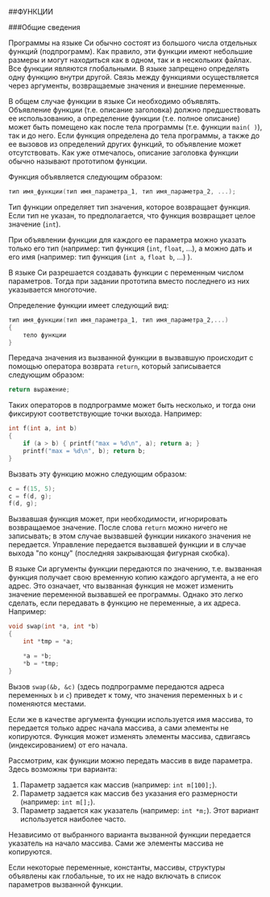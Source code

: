 ##ФУНКЦИИ

###Общие сведения

Программы на языке Си обычно состоят из большого числа отдельных функций (подпрограмм). Как правило, эти функции имеют небольшие размеры и могут находиться как в одном, так и в нескольких файлах. Все функции являются глобальными. В языке запрещено определять одну функцию внутри другой. Связь между функциями осуществляется через аргументы, возвращаемые значения и внешние переменные.

В общем случае функции в языке Си необходимо объявлять. Объявление функции (т.е. описание заголовка) должно предшествовать ее использованию, а определение функции (т.е. полное описание) может быть помещено как после тела программы (т.е. функции `main( )`), так и до него. Если функция определена до тела программы, а также до ее вызовов из определений других функций, то объявление может отсутствовать. Как уже отмечалось, описание заголовка функции обычно называют прототипом функции.

Функция объявляется следующим образом:

```c
тип имя_функции(тип имя_параметра_1, тип имя_параметра_2, ...);
```

Тип функции определяет тип значения, которое возвращает функция. Если тип не указан, то предполагается, что функция возвращает целое значение (`int`).

При объявлении функции для каждого ее параметра можно указать только его тип (например: тип функция (`int`, `float`, ...), а можно дать и его имя (например: тип функция (`int а`, `float b`, ...) ).

В языке Си разрешается создавать функции с переменным числом параметров. Тогда при задании прототипа вместо последнего из них указывается многоточие.

Определение функции имеет следующий вид:

```c
тип имя_функции(тип имя_параметра_1, тип имя_параметра_2,...)
{
    тело функции
}
```

Передача значения из вызванной функции в вызвавшую происходит с помощью оператора возврата `return`, который записывается следующим образом:

```c
return выражение;
```

Таких операторов в подпрограмме может быть несколько, и тогда они фиксируют соответствующие точки выхода. Например:

```c
int f(int a, int b)
{
    if (a > b) { printf("max = %d\n", a); return a; }
    printf("max = %d\n", b); return b;
}
```

Вызвать эту функцию можно следующим образом:

```c
c = f(15, 5);
c = f(d, g);
f(d, g);
```

Вызвавшая функция может, при необходимости, игнорировать возвращаемое значение. После слова `return` можно ничего не записывать; в этом случае вызвавшей функции никакого значения не передается. Управление передается вызвавшей функции и в случае выхода "по концу" (последняя закрывающая фигурная скобка).

В языке Си аргументы функции передаются по значению, т.е. вызванная функция получает свою временную копию каждого аргумента, а не его адрес. Это означает, что вызванная функция не может изменить значение переменной вызвавшей ее программы. Однако это легко сделать, если передавать в функцию не переменные, а их адреса. Например:

```c
void swap(int *a, int *b)
{
    int *tmp = *a;

    *a = *b;
    *b = *tmp;
}
```

Вызов `swap(&b, &c)` (здесь подпрограмме передаются адреса переменных `b` и `с`) приведет к тому, что значения переменных `b` и `c` поменяются местами.

Если же в качестве аргумента функции используется имя массива, то передается только адрес начала массива, а сами элементы не копируются. Функция может изменять элементы массива, сдвигаясь (индексированием) от его начала.

Рассмотрим, как функции можно передать массив в виде параметра. Здесь возможны три варианта:

1.  Параметр задается как массив (например: `int m[100];`).
2.  Параметр задается как массив без указания его размерности (например: `int m[];`).
3.  Параметр задается как указатель (например: `int *m;`). Этот вариант используется наиболее часто.

Независимо от выбранного варианта вызванной функции передается указатель на начало массива. Сами же элементы массива не копируются.

Если некоторые переменные, константы, массивы, структуры объявлены как глобальные, то их не надо включать в список параметров вызванной функции.
